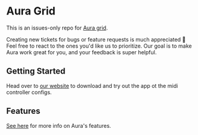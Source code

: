# Aura Grid

 
This is an issues-only repo for [Aura grid](https://aura.town).

Creating new tickets for bugs or feature requests is much appreciated 🙂 Feel free to react to the ones you'd like us to prioritize. Our goal is to make Aura work great for you, and your feedback is super helpful.

## Getting Started

Head over to [our website](https://aura.town) to download and try out the app ot the midi controller configs.

## Features

[See here](https://aura.town) for more info on Aura's features.
